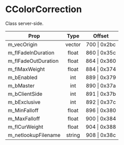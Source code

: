 # CColorCorrection

Class server-side.

|Prop|Type|Offset|
|---|:-:|:-:|
|m_vecOrigin|vector|700 \| 0x2bc|
|m_flFadeInDuration|float|860 \| 0x35c|
|m_flFadeOutDuration|float|864 \| 0x360|
|m_flMaxWeight|float|884 \| 0x374|
|m_bEnabled|int|889 \| 0x379|
|m_bMaster|int|890 \| 0x37a|
|m_bClientSide|int|891 \| 0x37b|
|m_bExclusive|int|892 \| 0x37c|
|m_MinFalloff|float|896 \| 0x380|
|m_MaxFalloff|float|900 \| 0x384|
|m_flCurWeight|float|904 \| 0x388|
|m_netlookupFilename|string|908 \| 0x38c|
